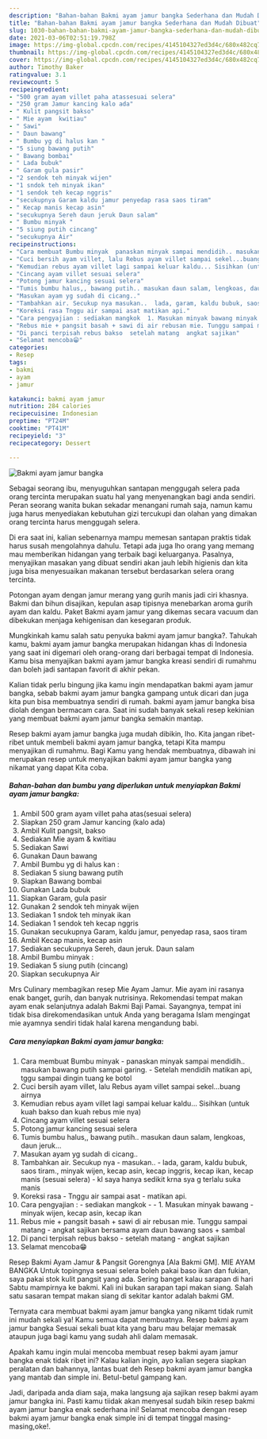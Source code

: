 ```yaml
---
description: "Bahan-bahan Bakmi ayam jamur bangka Sederhana dan Mudah Dibuat"
title: "Bahan-bahan Bakmi ayam jamur bangka Sederhana dan Mudah Dibuat"
slug: 1030-bahan-bahan-bakmi-ayam-jamur-bangka-sederhana-dan-mudah-dibuat
date: 2021-03-06T02:51:19.798Z
image: https://img-global.cpcdn.com/recipes/4145104327ed3d4c/680x482cq70/bakmi-ayam-jamur-bangka-foto-resep-utama.jpg
thumbnail: https://img-global.cpcdn.com/recipes/4145104327ed3d4c/680x482cq70/bakmi-ayam-jamur-bangka-foto-resep-utama.jpg
cover: https://img-global.cpcdn.com/recipes/4145104327ed3d4c/680x482cq70/bakmi-ayam-jamur-bangka-foto-resep-utama.jpg
author: Timothy Baker
ratingvalue: 3.1
reviewcount: 5
recipeingredient:
- "500 gram ayam villet paha atassesuai selera"
- "250 gram Jamur kancing kalo ada"
- " Kulit pangsit bakso"
- " Mie ayam  kwitiau"
- " Sawi"
- " Daun bawang"
- " Bumbu yg di halus kan "
- "5 siung bawang putih"
- " Bawang bombai"
- " Lada bubuk"
- " Garam gula pasir"
- "2 sendok teh minyak wijen"
- "1 sndok teh minyak ikan"
- "1 sendok teh kecap nggris"
- "secukupnya Garam kaldu jamur penyedap rasa saos tiram"
- " Kecap manis kecap asin"
- "secukupnya Sereh daun jeruk Daun salam"
- " Bumbu minyak "
- "5 siung putih cincang"
- "secukupnya Air"
recipeinstructions:
- "Cara membuat Bumbu minyak  panaskan minyak sampai mendidih.. masukan bawang putih sampai garing.  Setelah mendidih matikan api, tggu sampai dingin tuang ke botol"
- "Cuci bersih ayam villet, lalu Rebus ayam villet sampai sekel...buang airnya"
- "Kemudian rebus ayam villet lagi sampai keluar kaldu... Sisihkan (untuk kuah bakso dan kuah rebus mie nya)"
- "Cincang ayam villet sesuai selera"
- "Potong jamur kancing sesuai selera"
- "Tumis bumbu halus,, bawang putih.. masukan daun salam, lengkoas, daun jeruk..."
- "Masukan ayam yg sudah di cicang.."
- "Tambahkan air. Secukup nya masukan..  lada, garam, kaldu bubuk, saos tiram., minyak wijen, kecap asin, kecap inggris, kecap ikan, kecap manis (sesuai selera) kl saya hanya sedikit krna sya g terlalu suka manis"
- "Koreksi rasa Tnggu air sampai asat matikan api."
- "Cara pengyajian : sediakan mangkok  1. Masukan minyak bawang minyak wijen, kecap asin, kecap ikan"
- "Rebus mie + pangsit basah + sawi di air rebusan mie. Tunggu sampai matang  angkat sajikan bersama ayam daun bawang saos + sambal"
- "Di panci terpisah rebus bakso  setelah matang  angkat sajikan"
- "Selamat mencoba😁"
categories:
- Resep
tags:
- bakmi
- ayam
- jamur

katakunci: bakmi ayam jamur 
nutrition: 284 calories
recipecuisine: Indonesian
preptime: "PT24M"
cooktime: "PT41M"
recipeyield: "3"
recipecategory: Dessert

---
```



![Bakmi ayam jamur bangka](https://img-global.cpcdn.com/recipes/4145104327ed3d4c/680x482cq70/bakmi-ayam-jamur-bangka-foto-resep-utama.jpg)

Sebagai seorang ibu, menyuguhkan santapan menggugah selera pada orang tercinta merupakan suatu hal yang menyenangkan bagi anda sendiri. Peran seorang  wanita bukan sekadar menangani rumah saja, namun kamu juga harus menyediakan kebutuhan gizi tercukupi dan olahan yang dimakan orang tercinta harus menggugah selera.

Di era  saat ini, kalian sebenarnya mampu memesan santapan praktis tidak harus susah mengolahnya dahulu. Tetapi ada juga lho orang yang memang mau memberikan hidangan yang terbaik bagi keluarganya. Pasalnya, menyajikan masakan yang dibuat sendiri akan jauh lebih higienis dan kita juga bisa menyesuaikan makanan tersebut berdasarkan selera orang tercinta. 

Potongan ayam dengan jamur merang yang gurih manis jadi ciri khasnya. Bakmi dan bihun disajikan, kepulan asap tipisnya menebarkan aroma gurih ayam dan kaldu. Paket Bakmi ayam jamur yang dikemas secara vacuum dan dibekukan menjaga kehigenisan dan kesegaran produk.

Mungkinkah kamu salah satu penyuka bakmi ayam jamur bangka?. Tahukah kamu, bakmi ayam jamur bangka merupakan hidangan khas di Indonesia yang saat ini digemari oleh orang-orang dari berbagai tempat di Indonesia. Kamu bisa menyajikan bakmi ayam jamur bangka kreasi sendiri di rumahmu dan boleh jadi santapan favorit di akhir pekan.

Kalian tidak perlu bingung jika kamu ingin mendapatkan bakmi ayam jamur bangka, sebab bakmi ayam jamur bangka gampang untuk dicari dan juga kita pun bisa membuatnya sendiri di rumah. bakmi ayam jamur bangka bisa diolah dengan bermacam cara. Saat ini sudah banyak sekali resep kekinian yang membuat bakmi ayam jamur bangka semakin mantap.

Resep bakmi ayam jamur bangka juga mudah dibikin, lho. Kita jangan ribet-ribet untuk membeli bakmi ayam jamur bangka, tetapi Kita mampu menyajikan di rumahmu. Bagi Kamu yang hendak membuatnya, dibawah ini merupakan resep untuk menyajikan bakmi ayam jamur bangka yang nikamat yang dapat Kita coba.

<!--inarticleads1-->

##### Bahan-bahan dan bumbu yang diperlukan untuk menyiapkan Bakmi ayam jamur bangka:

1. Ambil 500 gram ayam villet paha atas(sesuai selera)
1. Siapkan 250 gram Jamur kancing (kalo ada)
1. Ambil  Kulit pangsit, bakso
1. Sediakan  Mie ayam &amp; kwitiau
1. Sediakan  Sawi
1. Gunakan  Daun bawang
1. Ambil  Bumbu yg di halus kan :
1. Sediakan 5 siung bawang putih
1. Siapkan  Bawang bombai
1. Gunakan  Lada bubuk
1. Siapkan  Garam, gula pasir
1. Gunakan 2 sendok teh minyak wijen
1. Sediakan 1 sndok teh minyak ikan
1. Sediakan 1 sendok teh kecap nggris
1. Gunakan secukupnya Garam, kaldu jamur, penyedap rasa, saos tiram
1. Ambil  Kecap manis, kecap asin
1. Sediakan secukupnya Sereh, daun jeruk. Daun salam
1. Ambil  Bumbu minyak :
1. Sediakan 5 siung putih (cincang)
1. Siapkan secukupnya Air


Mrs Culinary membagikan resep Mie Ayam Jamur. Mie ayam ini rasanya enak banget, gurih, dan banyak nutrisinya. Rekomendasi tempat makan ayam enak selanjutnya adalah Bakmi Baji Pamai. Sayangnya, tempat ini tidak bisa direkomendasikan untuk Anda yang beragama Islam mengingat mie ayamnya sendiri tidak halal karena mengandung babi. 

<!--inarticleads2-->

##### Cara menyiapkan Bakmi ayam jamur bangka:

1. Cara membuat Bumbu minyak  - panaskan minyak sampai mendidih.. masukan bawang putih sampai garing.  - Setelah mendidih matikan api, tggu sampai dingin tuang ke botol
1. Cuci bersih ayam villet, lalu Rebus ayam villet sampai sekel...buang airnya
1. Kemudian rebus ayam villet lagi sampai keluar kaldu... Sisihkan (untuk kuah bakso dan kuah rebus mie nya)
1. Cincang ayam villet sesuai selera
1. Potong jamur kancing sesuai selera
1. Tumis bumbu halus,, bawang putih.. masukan daun salam, lengkoas, daun jeruk...
1. Masukan ayam yg sudah di cicang..
1. Tambahkan air. Secukup nya - masukan..  - lada, garam, kaldu bubuk, saos tiram., minyak wijen, kecap asin, kecap inggris, kecap ikan, kecap manis (sesuai selera) - kl saya hanya sedikit krna sya g terlalu suka manis
1. Koreksi rasa - Tnggu air sampai asat - matikan api.
1. Cara pengyajian : - sediakan mangkok -  - 1. Masukan minyak bawang - minyak wijen, kecap asin, kecap ikan
1. Rebus mie + pangsit basah + sawi di air rebusan mie. Tunggu sampai matang  - angkat sajikan bersama ayam daun bawang saos + sambal
1. Di panci terpisah rebus bakso  - setelah matang  - angkat sajikan
1. Selamat mencoba😁


Resep Bakmi Ayam Jamur &amp; Pangsit Gorengnya [Ala Bakmi GM]. MIE AYAM BANGKA Untuk topingnya sesuai selera boleh pakai baso ikan dan fukian, saya pakai stok kulit pangsit yang ada. Sering banget kalau sarapan di hari Sabtu mampirnya ke bakmi. Kali ini bukan sarapan tapi makan siang. Salah satu sasaran tempat makan siang di sekitar kantor adalah bakmi GM. 

Ternyata cara membuat bakmi ayam jamur bangka yang nikamt tidak rumit ini mudah sekali ya! Kamu semua dapat membuatnya. Resep bakmi ayam jamur bangka Sesuai sekali buat kita yang baru mau belajar memasak ataupun juga bagi kamu yang sudah ahli dalam memasak.

Apakah kamu ingin mulai mencoba membuat resep bakmi ayam jamur bangka enak tidak ribet ini? Kalau kalian ingin, ayo kalian segera siapkan peralatan dan bahannya, lantas buat deh Resep bakmi ayam jamur bangka yang mantab dan simple ini. Betul-betul gampang kan. 

Jadi, daripada anda diam saja, maka langsung aja sajikan resep bakmi ayam jamur bangka ini. Pasti kamu tiidak akan menyesal sudah bikin resep bakmi ayam jamur bangka enak sederhana ini! Selamat mencoba dengan resep bakmi ayam jamur bangka enak simple ini di tempat tinggal masing-masing,oke!.

